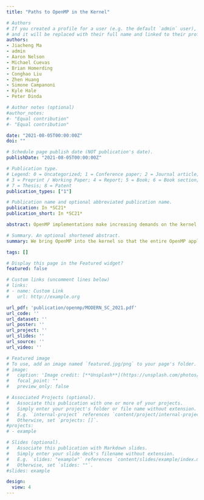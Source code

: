 ```yaml
---
title: "Paths to OpenMP in the Kernel"

# Authors
# If you created a profile for a user (e.g. the default `admin` user), write the username (folder name) here 
# and it will be replaced with their full name and linked to their profile.
authors:
- Jiacheng Ma
- admin
- Aaron Nelson
- Michael Cuevas
- Brian Homerding
- Conghao Liu
- Zhen Huang
- Simone Campanoni
- Kyle Hale
- Peter Dinda

# Author notes (optional)
#author_notes:
#- "Equal contribution"
#- "Equal contribution"

date: "2021-08-05T00:00:00Z"
doi: ""

# Schedule page publish date (NOT publication's date).
publishDate: "2021-08-05T00:00:00Z"

# Publication type.
# Legend: 0 = Uncategorized; 1 = Conference paper; 2 = Journal article;
# 3 = Preprint / Working Paper; 4 = Report; 5 = Book; 6 = Book section;
# 7 = Thesis; 8 = Patent
publication_types: ["1"]

# Publication name and optional abbreviated publication name.
publication: In *SC21*
publication_short: In *SC21*

abstract: OpenMP implementations make increasing demands on the kernel. We take the next step and consider bringing OpenMP into the kernel. Our vision is that the entire OpenMP application, run-time system, and a kernel framework is interwoven to become the kernel, allowing the OpenMP implementation to take full advantage of the hardware in a custom manner. We compare and contrast three approaches to achieving this goal. The first, runtime in kernel (RTK), ports the OpenMP runtime to the kernel, allowing any kernel code to use OpenMP pragmas. The second, process in kernel (PIK) adds a specialized process abstraction for running user-level OpenMP code within the kernel. The third, custom compilation for kernel(CCK), compiles OpenMP into a form that leverages the kernel framework without any intermediaries. We describe the design and implementation of these approaches, and evaluate them using NAS and other benchmarks.

# Summary. An optional shortened abstract.
summary: We bring OpenMP into the kernel so that the entire OpenMP application, runtime system and a kernel framework is interwoven to become the kernel, allowing the OpenMP implementation to take full advantage of the hardware in a custom manner.

tags: []

# Display this page in the Featured widget?
featured: false

# Custom links (uncomment lines below)
# links:
# - name: Custom Link
#   url: http://example.org

url_pdf: 'publication/openmp/MODERN_SC_2021.pdf'
url_code: ''
url_dataset: ''
url_poster: ''
url_project: ''
url_slides: ''
url_source: ''
url_video: ''

# Featured image
# To use, add an image named `featured.jpg/png` to your page's folder. 
# image:
#   caption: 'Image credit: [**Unsplash**](https://unsplash.com/photos/pLCdAaMFLTE)'
#   focal_point: ""
#   preview_only: false

# Associated Projects (optional).
#   Associate this publication with one or more of your projects.
#   Simply enter your project's folder or file name without extension.
#   E.g. `internal-project` references `content/project/internal-project/index.md`.
#   Otherwise, set `projects: []`.
#projects:
# - example

# Slides (optional).
#   Associate this publication with Markdown slides.
#   Simply enter your slide deck's filename without extension.
#   E.g. `slides: "example"` references `content/slides/example/index.md`.
#   Otherwise, set `slides: ""`.
#slides: example

design:
  view: 4
---
```



